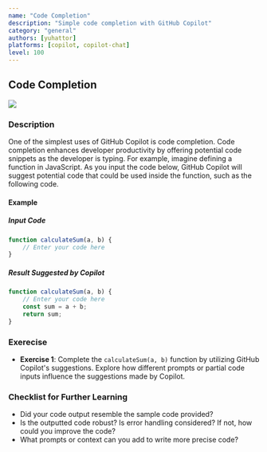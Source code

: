 ```yaml
---
name: "Code Completion"
description: "Simple code completion with GitHub Copilot"
category: "general"
authors: [yuhattor] 
platforms: [copilot, copilot-chat]
level: 100
---
```


## Code Completion

[<img src="https://img.shields.io/badge/Lv3-Mature_Best_Practice-brightgreen">](https://github.com/orgs/AI-Native-Development/projects/1/)

### Description

One of the simplest uses of GitHub Copilot is code completion. Code completion enhances developer productivity by offering potential code snippets as the developer is typing. For example, imagine defining a function in JavaScript. As you input the code below, GitHub Copilot will suggest potential code that could be used inside the function, such as the following code.

#### Example

##### Input Code

```javascript
function calculateSum(a, b) {
    // Enter your code here
}
```

##### Result Suggested by Copilot

```javascript
function calculateSum(a, b) {
    // Enter your code here
    const sum = a + b;
    return sum;
}
```

### Exerecise

- **Exercise 1**: Complete the `calculateSum(a, b)` function by utilizing GitHub Copilot's suggestions. Explore how different prompts or partial code inputs influence the suggestions made by Copilot.

### Checklist for Further Learning

- Did your code output resemble the sample code provided?
- Is the outputted code robust? Is error handling considered? If not, how could you improve the code?
- What prompts or context can you add to write more precise code?
